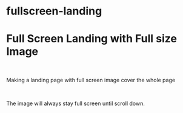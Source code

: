 # fullscreen-landing

<h1>Full Screen Landing with Full size Image</h1>

<br>

<p>Making a landing page with full screen image cover the whole page</p>

<br>

The image will always stay full screen until scroll down.
